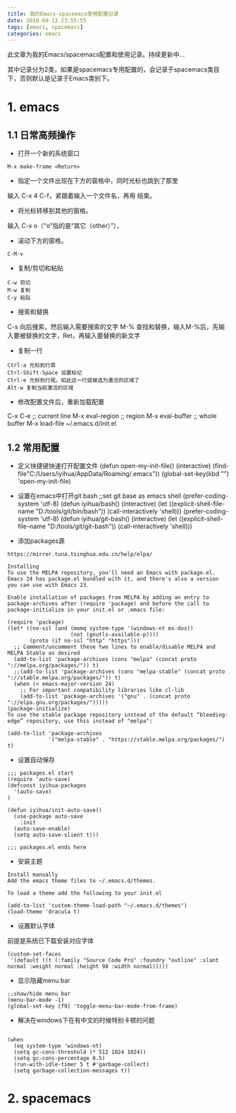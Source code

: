 ```yaml
---
title: 我的Emacs-spacemacs使用配置记录
date: 2018-09-13 23:55:55
tags: [emacs, spacemacs]
categories: emacs
---
```



此文章为我的Emacs/spacemacs配置和使用记录。持续更新中...

其中记录分为2类，如果是spacemacs专用配置的，会记录于spacemacs类目下，否则默认是记录于Emacs类别下。


# 1. emacs

## 1.1 日常高频操作

- 打开一个新的系统窗口
```
M-x make-frame <Return>
```

- 指定一个文件出现在下方的窗格中，同时光标也跳到了那里

输入 C-x 4 C-f，紧跟着输入一个文件名，再用 <Return> 结束。

- 将光标转移到其他的窗格。

输入 C-x o（“o”指的是“其它（other）”），

- 滚动下方的窗格。
```
C-M-v 
```

- 复制/剪切和粘贴
```
C-w 剪切
M-w 复制
C-y 粘贴
```

- 搜索和替换

C-s 向后搜索，然后输入需要搜索的文字
M-% 查找和替换，输入M-%后，先输入要被替换的文字，Ret，再输入要替换的新文字

- 复制一行
```
Ctrl-a 光标到行首
Ctrl-Shift-Space 设置标记
Ctrl-e 光标到行尾。如此这一行就被选为激活的区域了
Alt-w 复制当前激活的区域
```

- 修改配置文件后，重新加载配置

C-x C-e ;; current line
M-x eval-region ;; region
M-x eval-buffer ;; whole buffer
M-x load-file ~/.emacs.d/init.el


## 1.2 常用配置

- 定义快捷键快速打开配置文件
(defun open-my-init-file()
  (interactive)
  (find-file"C:/Users/iyihua/AppData/Roaming/.emacs"))
  (global-set-key(kbd "<f2>") 'open-my-init-file)

- 设置在emacs中打开git bash
;;set git base as emacs shell
(prefer-coding-system 'utf-8)
(defun iyihua/bash() 
  (interactive)
  (let ((explicit-shell-file-name "D:/tools/git/bin/bash"))
  (call-interactively 'shell)))
(prefer-coding-system 'utf-8)
(defun iyihua/git-bash() 
  (interactive)
  (let ((explicit-shell-file-name "D:/tools/git/git-bash"))
  (call-interactively 'shell)))

- 添加packages源

```
https://mirror.tuna.tsinghua.edu.cn/help/elpa/

Installing
To use the MELPA repository, you'll need an Emacs with package.el. Emacs 24 has package.el bundled with it, and there's also a version you can use with Emacs 23.

Enable installation of packages from MELPA by adding an entry to package-archives after (require 'package) and before the call to package-initialize in your init.el or .emacs file:

(require 'package)
(let* ((no-ssl (and (memq system-type '(windows-nt ms-dos))
                    (not (gnutls-available-p))))
       (proto (if no-ssl "http" "https")))
  ;; Comment/uncomment these two lines to enable/disable MELPA and MELPA Stable as desired
  (add-to-list 'package-archives (cons "melpa" (concat proto "://melpa.org/packages/")) t)
  ;;(add-to-list 'package-archives (cons "melpa-stable" (concat proto "://stable.melpa.org/packages/")) t)
  (when (< emacs-major-version 24)
    ;; For important compatibility libraries like cl-lib
    (add-to-list 'package-archives '("gnu" . (concat proto "://elpa.gnu.org/packages/")))))
(package-initialize)
To use the stable package repository instead of the default “bleeding-edge” repository, use this instead of "melpa":

(add-to-list 'package-archives
             '("melpa-stable" . "https://stable.melpa.org/packages/") t)
```

- 设置自动保存
```
;;; packages.el start
(require 'auto-save)
(defconst iyihua-packages
  '(auto-save)
)

(defun iyihua/init-auto-save()
  (use-package auto-save
    :init
  (auto-save-enable)
  (setq auto-save-slient t)))

;;; packages.el ends here
```

- 安装主题
```
Install manually
Add the emacs theme files to ~/.emacs.d/themes.

To load a theme add the following to your init.el

(add-to-list 'custom-theme-load-path "~/.emacs.d/themes")
(load-theme 'dracula t)
```

- 设置默认字体

前提是系统已下载安装对应字体

```
(custom-set-faces
 '(default ((t (:family "Source Code Pro" :foundry "outline" :slant normal :weight normal :height 98 :width normal)))))
```

- 显示隐藏menu bar

```
;;show/hide menu bar
(menu-bar-mode -1)
(global-set-key [f9] 'toggle-menu-bar-mode-from-frame)
```

- 解决在windows下在有中文的时候特别卡顿的问题

```

(when 
  (eq system-type 'windows-nt)
  (setq gc-cons-threshold (* 512 1024 1024))
  (setq gc-cons-percentage 0.5)
  (run-with-idle-timer 5 t #'garbage-collect)
  (setq garbage-collection-messages t))

```

# 2. spacemacs
